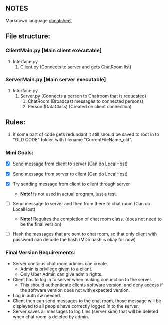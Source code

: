 ## NOTES

Markdown language [cheatsheet](https://www.markdownguide.org/cheat-sheet/)

## File structure:

### ClientMain.py [Main client executable]
  1. Interface.py
     1. Client.py  (Connects to server and gets ChatRoom list)

### ServerMain.py [Main server executable]
  1. Interface.py
     1. Server.py (Connects a person to Chatroom that is requested)
        1. ChatRoom (Broadcast messages to connected persons)
        2. Person (DataClass) (Created on client connection)
  
## Rules:
1. if some part of code gets redundant it still should be saved to root in to "OLD CODE" folder. with filename "CurrentFileName_old".

### Mini Goals:
- [x] Send message from client to server (Can do LocalHost)
- [x] Send message from server to client (Can do LocalHost)
- [x] Try sending message from client to client through server
  - **Note!** is not used in actual program, just a test.
- [ ] Send message to server and then from there to chat room (Can do LocalHost)
  - **Note!** Requires the completion of chat room class. (does not need to be the final version)
- [ ] Hash the messages that are sent to chat room, so that only client with password can decode the hash (MD5 hash is okay for now)


### Final Version Requirements:
- Server contains chat room admins can create.
  - Admin is privilege given to a client.
  - Only Uber Admin can give admin rights.
- Client has to log in to server when making connection to the server.
  - This should authenticate clients software version, and deny access if the software version does not with expected version.
- Log in auth sw needed.
- Client then can send messages to the chat room, those message will be displayed to all people have correctly logged in to the server.
- Server saves all messages to log files (server side) that will be deleted when chat room is deleted by admin.
